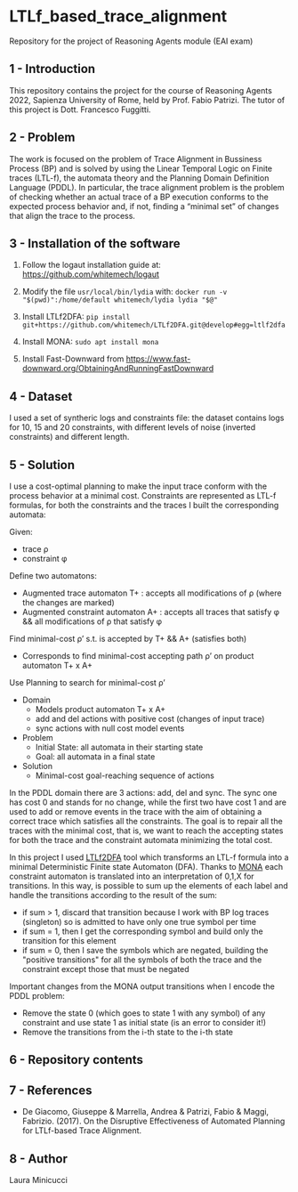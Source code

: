 # LTLf_based_trace_alignment

Repository for the project of Reasoning Agents module (EAI exam)

## 1 - Introduction

This repository contains the project for the course of Reasoning Agents 2022, Sapienza University of Rome, held by Prof. Fabio Patrizi. The tutor of this project is  Dott. Francesco Fuggitti.

## 2 - Problem

The work is focused on the problem of Trace Alignment in Bussiness Process (BP) and is solved by using the Linear Temporal Logic on Finite traces (LTL-f), the automata theory and the Planning Domain Definition Language (PDDL). In particular, the trace alignment problem is the problem of checking whether an actual trace of a BP execution conforms to the expected process behavior and, if not, finding a “minimal set” of changes that align the trace to the process.

## 3 - Installation of the software

1. Follow the logaut installation guide at: https://github.com/whitemech/logaut

2. Modify the file `usr/local/bin/lydia` with: `docker run -v "$(pwd)":/home/default whitemech/lydia lydia "$@"`

3. Install LTLf2DFA: `pip install git+https://github.com/whitemech/LTLf2DFA.git@develop#egg=ltlf2dfa`

4. Install MONA: `sudo apt install mona`

5. Install Fast-Downward from https://www.fast-downward.org/ObtainingAndRunningFastDownward

## 4 - Dataset

I used a set of syntheric logs and constraints file: the dataset contains logs for 10, 15 and 20 constraints, with different levels of noise (inverted constraints) and different length.

## 5 - Solution

I use a cost-optimal planning to make the input trace conform with the process behavior at a minimal cost. 
Constraints are represented as LTL-f formulas, for both the constraints and the traces I built the corresponding automata:

Given:
* trace ρ
* constraint φ

Define two automatons:
* Augmented trace automaton T+ : accepts all modifications of ρ (where the changes are marked)
* Augmented constraint automaton A+ : accepts all traces that satisfy φ && all modifications of ρ that satisfy φ

Find minimal-cost ρ’ s.t. is accepted by T+ && A+ (satisfies both)
* Corresponds to find minimal-cost accepting path ρ’ on product automaton T+ x A+

Use Planning to search for minimal-cost ρ’
* Domain
    * Models product automaton T+ x A+ 
    * add and del actions with positive cost (changes of input trace)
    * sync actions with null cost model events
* Problem
    * Initial State: all automata in their starting state
    * Goal: all automata in a final state
* Solution
    * Minimal-cost goal-reaching sequence of actions

In the PDDL domain there are 3 actions: add, del and sync. The sync one has cost 0 and stands for no change, while the first two have cost 1 and are used to add or remove events in the trace with the aim of obtaining a correct trace which satisfies all the constraints. The goal is to repair all the traces with the minimal cost, that is, we want to reach the accepting states for both the trace and the constraint automata minimizing the total cost.

In this project I used [LTLf2DFA](https://github.com/whitemech/LTLf2DFA/) tool which transforms an LTL-f formula into a minimal Deterministic Finite state Automaton (DFA). Thanks to [MONA](http://www.brics.dk/mona/) each constraint automaton is translated into an interpretation of 0,1,X for transitions. In this way, is possible to sum up the elements of each label and handle the transitions according to the result of the sum:

* if sum > 1, discard that transition because I work with BP log traces (singleton) so is admitted to have only one true symbol per time
* if sum = 1, then I get the corresponding symbol and build only the transition for this element
* if sum = 0, then I save the symbols which are negated, building the "positive transitions" for all the symbols of both the trace and the constraint except those that must be negated

Important changes from the MONA output transitions when I encode the PDDL problem:
* Remove the state 0 (which goes to state 1 with any symbol) of any constraint and use state 1 as initial state (is an error to consider it!)
* Remove the transitions from the i-th state to the i-th state

## 6 - Repository contents

## 7 - References
- De Giacomo, Giuseppe & Marrella, Andrea & Patrizi, Fabio & Maggi, Fabrizio. (2017). On the Disruptive Effectiveness of Automated Planning for LTLf-based Trace Alignment. 

## 8 - Author
Laura Minicucci

